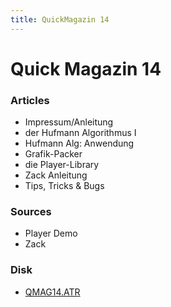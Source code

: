 ```yaml
---
title: QuickMagazin 14
---
```

# Quick Magazin 14  
  
### Articles  
- Impressum/Anleitung  
- der Hufmann Algorithmus I  
- Hufmann Alg: Anwendung  
- Grafik-Packer  
- die Player-Library  
- Zack Anleitung  
- Tips, Tricks & Bugs  
  
### Sources  
- Player Demo  
- Zack  
  
### Disk  
- [QMAG14.ATR](attachments/QMAG14.ATR)  
